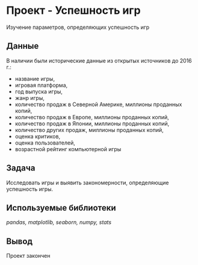 # Проект - Успешность игр
Изучение параметров, определяющих успешность игр


## Данные

В наличии были исторические данные из открытых источников до 2016 г.:
- название игры,
- игровая платформа,
- год выпуска игры,
- жанр игры,
- количество продаж в Северной Америке, миллионы проданных копий,
- количество продаж в Европе, миллионы проданных копий,
- количество продаж в Японии, миллионы проданных копий,
- количество других продаж, миллионы проданных копий,
- оценка критиков,
- оценка пользователей,
- возрастной рейтинг компьютерной игры

## Задача

Исследовать игры и выявить закономерности, определяющие успешность игры.

## Используемые библиотеки
*pandas, matplotlib, seaborn, numpy, stats*

## Вывод
Проект закончен

